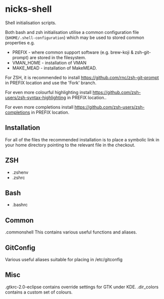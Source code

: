 nicks-shell
===========

Shell initialisation scripts.

Both bash and zsh initialisation utilise a common configuration file (```$HOME/.shell-configuration```) which may be used to stored common properties e.g.
* PREFIX - where common support software (e.g. brew-koji & zsh-git-prompt) are stored in the filesystem.
* VMAN_HOME - installation of VMAN
* MAKE_MEAD - installation of MakeMEAD.

For ZSH, it is recommended to install https://github.com/rnc/zsh-git-prompt in PREFIX location and use the 'Fork' branch.

For even more colourful highlighting install https://github.com/zsh-users/zsh-syntax-highlighting in PREFIX location..

For even more completions install https://github.com/zsh-users/zsh-completions in PREFIX location.

Installation
------------
For all of the files the recommended installation is to place a symbolic link in your home directory pointing to the relevant file in the checkout.

ZSH
---
* .zshenv
* .zshrc

Bash
----
* .bashrc

Common
------
.commonshell
This contains various useful functions and aliases.

GitConfig
---------
Various useful aliases suitable for placing in /etc/gitconfig

Misc
----
.gtkrc-2.0-eclipse contains override settings for GTK under KDE.
.dir_colors contains a custom set of colours.
